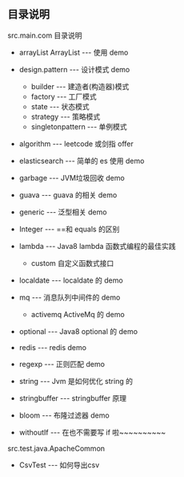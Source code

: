 ## 目录说明
src.main.com 目录说明
- arrayList ArrayList --- 使用 demo

- design.pattern --- 设计模式 demo
    - builder  --- 建造者(构造器)模式
    - factory  --- 工厂模式
    - state    --- 状态模式 
    - strategy --- 策略模式
    - singletonpattern --- 单例模式
   
- algorithm --- leetcode 或剑指 offer   
- elasticsearch --- 简单的 es 使用 demo
- garbage --- JVM垃圾回收 demo 
- guava --- guava 的相关 demo
- generic --- 泛型相关 demo
- Integer --- ==和 equals 的区别
- lambda  --- Java8 lambda 函数式编程的最佳实践
    - custom 自定义函数式接口 
- localdate --- localdate 的 demo
- mq --- 消息队列中间件的 demo
    - activemq ActiveMq 的 demo
- optional --- Java8 optional 的 demo
- redis --- redis demo
- regexp --- 正则匹配 demo
- string --- Jvm 是如何优化 string 的
- stringbuffer --- stringbuffer 原理
- bloom --- 布隆过滤器 demo
- withoutIf --- 在也不需要写 if 啦~~~~~~~~~~

src.test.java.ApacheCommon
 - CsvTest --- 如何导出csv
 